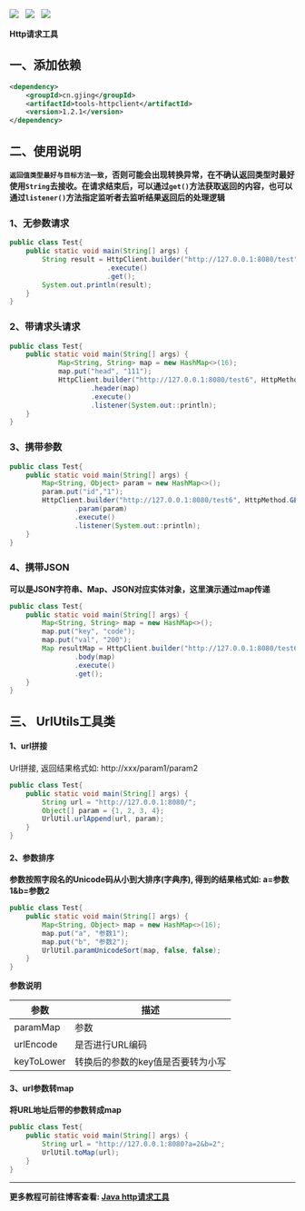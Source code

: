 ![](https://img.shields.io/badge/version-1.2.1-green.svg) &nbsp; ![](https://img.shields.io/badge/author-Gjing-green.svg) &nbsp; ![](https://img.shields.io/badge/builder-success-green.svg)     
  
**Http请求工具**
## 一、添加依赖
```xml
<dependency>
    <groupId>cn.gjing</groupId>
    <artifactId>tools-httpclient</artifactId>
    <version>1.2.1</version>
</dependency>
```
## 二、使用说明
**``返回值类型最好与目标方法一致``，否则可能会出现转换异常，在不确认返回类型时最好使用``String``去接收。在请求结束后，可以通过``get()``方法获取返回的内容，也可以通过``listener()``方法指定监听者去监听结果返回后的处理逻辑**
### 1、无参数请求
```java
public class Test{
    public static void main(String[] args) {
        String result = HttpClient.builder("http://127.0.0.1:8080/test", HttpMethod.GET, String.class)
                        .execute()
                        .get();
        System.out.println(result);
    }
}
```
### 2、带请求头请求
```java
public class Test{
    public static void main(String[] args) {
            Map<String, String> map = new HashMap<>(16);
            map.put("head", "111");
            HttpClient.builder("http://127.0.0.1:8080/test6", HttpMethod.GET, String.class)
                    .header(map)
                    .execute()
                    .listener(System.out::println);
    }
}
```
### 3、携带参数
```java
public class Test{
    public static void main(String[] args) {
        Map<String, Object> param = new HashMap<>();
        param.put("id","1");
        HttpClient.builder("http://127.0.0.1:8080/test6", HttpMethod.GET, String.class)
                .param(param)
                .execute()
                .listener(System.out::println);
    }
}
```
### 4、携带JSON
**可以是JSON字符串、Map、JSON对应实体对象，这里演示通过map传递**
```java
public class Test{
    public static void main(String[] args) {
        Map<String, String> map = new HashMap<>();
        map.put("key", "code");
        map.put("val", "200");
        Map resultMap = HttpClient.builder("http://127.0.0.1:8080/test6", HttpMethod.POST, Map.class)
                .body(map)
                .execute()
                .get();
    }
}
```
## 三、 UrlUtils工具类
#### 1、url拼接
Url拼接, 返回结果格式如: http://xxx/param1/param2
```java
public class Test{
    public static void main(String[] args) {
        String url = "http://127.0.0.1:8080/";
        Object[] param = {1, 2, 3, 4};
        UrlUtil.urlAppend(url, param);
    }
}
```
#### 2、参数排序
**参数按照字段名的Unicode码从小到大排序(字典序), 得到的结果格式如: a=参数1&b=参数2**
```java
public class Test{
    public static void main(String[] args) {
        Map<String, Object> map = new HashMap<>(16);
        map.put("a", "参数1");
        map.put("b", "参数2");
        UrlUtil.paramUnicodeSort(map, false, false);
    }
}
```
**参数说明**     

|参数|描述|
|----|----|
|paramMap|参数|
|urlEncode|是否进行URL编码|
|keyToLower|转换后的参数的key值是否要转为小写|   

#### 3、url参数转map
**将URL地址后带的参数转成map**
```java
public class Test{
    public static void main(String[] args) {
        String url = "http://127.0.0.1:8080?a=2&b=2";
        UrlUtil.toMap(url);
    }
}
```
---
**更多教程可前往博客查看: [Java http请求工具](https://yq.aliyun.com/articles/703132?spm=a2c4e.11155435.0.0.73393312Egko4y)**